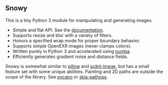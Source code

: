 ## Snowy

This is a tiny Python 3 module for manipulating and generating images.
- Simple and flat API. See the [documentation](https://github.prideout.net/snowy/).
- Supports resize and blur with a variety of filters.
- Honors a specified wrap mode for proper boundary behavior.
- Supports simple OpenEXR images (never clamps colors).
- Written purely in Python 3 and accelerated using [numba](https://numba.pydata.org/).
- Efficiently generates gradient noise and distance fields.

Snowy is somewhat similar to [pillow](https://python-pillow.org/) and
[scikit-image](https://scikit-image.org/), but has a small feature set with some unique abilities.
Painting and 2D paths are outside the scope of the library. See
  [pycairo](https://pycairo.readthedocs.io/en/latest/) or
  [skia-pathops](https://github.com/fonttools/skia-pathops).

<!--

canva.com/color-palette

Examples
- Rotation, hflip, vflip
- Load the flake, create drop shadow, composite it over noise
- Islands
- to_planar and from_planar
- The EXR demo image sucks

I think we need some modicum of color space handling, at least in load / save -- isn't the blurry
  poodle slightly dark?  Create a page in "test" and use chrome. (or implement generate_gallery)

travis

open graph tags and thumbnail

post-blog entry

  io can have generate_gallery for making HTML, and optional forced width/height/filter
  arbitrary rotation
  height field AO
  CPCF's
  variable radius blur (radius multiplier is a fn not a constant)
    use numba to help speed this
    NOTE this function is very slow; if possible, it's better to
    blur an entire image and compose it with a mask
    (maybe give an example too)
  prefiltering as seen in docs/hoppe
  pixel art scaling algorithm(s)
  add fractal.py
      mandelbrot example from numba
      also this: https://en.wikipedia.org/wiki/Buddhabrot

-->
